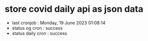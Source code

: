 # store covid daily api as json data

- last cronjob : Monday, 19 June 2023 01:08:14
- status og cron : success
- status daily cron : success
      
      